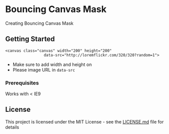 # Bouncing Canvas Mask

Creating Bouncing Canvas Mask

## Getting Started

```
<canvas class="canvas" width="200" height="200"
                 data-src="http://loremflickr.com/320/320?random=1">
```

- Make sure to add width and height on <canvas>
- Please image URL in `data-src`

### Prerequisites

Works with < IE9

## License

This project is licensed under the MIT License - see the [LICENSE.md](LICENSE.md) file for details